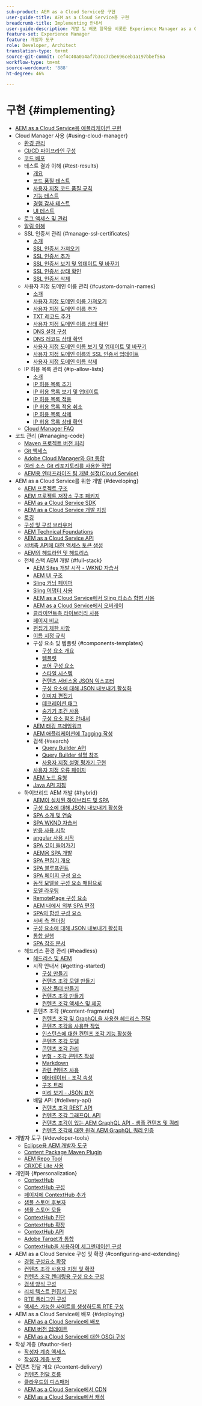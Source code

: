 ```yaml
---
sub-product: AEM as a Cloud Service용 구현
user-guide-title: AEM as a Cloud Service용 구현
breadcrumb-title: Implementing 안내서
user-guide-description: 개발 및 배포 항목을 비롯한 Experience Manager as a Cloud Service 배포를 사용자 지정하는 방법에 대해 알아봅니다.
feature-set: Experience Manager
feature: 개발자 도구
role: Developer, Architect
translation-type: tm+mt
source-git-commit: cef4c40a0a4af7b3cc7cbe696ceb1a197bbef56a
workflow-type: tm+mt
source-wordcount: '888'
ht-degree: 46%

---
```



# 구현 {#implementing}

+ [AEM as a Cloud Service용 애플리케이션 구현](/help/implementing/home.md)
+ Cloud Manager 사용 {#using-cloud-manager}
   + [환경 관리](cloud-manager/manage-environments.md)
   + [CI/CD 파이프라인 구성](cloud-manager/configure-pipeline.md)
   + [코드 배포](cloud-manager/deploy-code.md)
   + 테스트 결과 이해 {#test-results}
      + [개요](/help/implementing/cloud-manager/overview-test-results.md)
      + [코드 품질 테스트](/help/implementing/cloud-manager/code-quality-testing.md)
      + [사용자 지정 코드 품질 규칙](cloud-manager/custom-code-quality-rules.md)
      + [기능 테스트](/help/implementing/cloud-manager/functional-testing.md)
      + [경험 감사 테스트](/help/implementing/cloud-manager/experience-audit-testing.md)
      + [UI 테스트](/help/implementing/cloud-manager/ui-testing.md)
   + [로그 액세스 및 관리](cloud-manager/manage-logs.md)
   + [알림 이해](cloud-manager/notifications.md)
   + SSL 인증서 관리 {#manage-ssl-certificates}
      + [소개](/help/implementing/cloud-manager/managing-ssl-certifications/introduction.md)
      + [SSL 인증서 가져오기](/help/implementing/cloud-manager/managing-ssl-certifications/get-ssl-certificate.md)
      + [SSL 인증서 추가](/help/implementing/cloud-manager/managing-ssl-certifications/add-ssl-certificate.md)
      + [SSL 인증서 보기 및 업데이트 및 바꾸기](/help/implementing/cloud-manager/managing-ssl-certifications/view-update-replace-ssl-certificate.md)
      + [SSL 인증서 상태 확인](/help/implementing/cloud-manager/managing-ssl-certifications/check-status-ssl-certificate.md)
      + [SSL 인증서 삭제](/help/implementing/cloud-manager/managing-ssl-certifications/delete-ssl-certificate.md)
   + 사용자 지정 도메인 이름 관리 {#custom-domain-names}
      + [소개](/help/implementing/cloud-manager/custom-domain-names/introduction.md)
      + [사용자 지정 도메인 이름 가져오기](/help/implementing/cloud-manager/custom-domain-names/get-custom-domain-name.md)
      + [사용자 지정 도메인 이름 추가](/help/implementing/cloud-manager/custom-domain-names/add-custom-domain-name.md)
      + [TXT 레코드 추가](/help/implementing/cloud-manager/custom-domain-names/add-text-record.md)
      + [사용자 지정 도메인 이름 상태 확인](/help/implementing/cloud-manager/custom-domain-names/check-domain-name-status.md)
      + [DNS 설정 구성](/help/implementing/cloud-manager/custom-domain-names/configure-dns-settings.md)
      + [DNS 레코드 상태 확인](/help/implementing/cloud-manager/custom-domain-names/check-dns-record-status.md)
      + [사용자 지정 도메인 이름 보기 및 업데이트 및 바꾸기](/help/implementing/cloud-manager/custom-domain-names/view-update-replace-custom-domain-name.md)
      + [사용자 지정 도메인 이름의 SSL 인증서 업데이트](/help/implementing/cloud-manager/custom-domain-names/update-cdn-ssl-certificate.md)
      + [사용자 지정 도메인 이름 삭제](/help/implementing/cloud-manager/custom-domain-names/delete-custom-domain-name.md)
   + IP 허용 목록 관리 {#ip-allow-lists}
      + [소개](/help/implementing/cloud-manager/ip-allow-lists/introduction.md)
      + [IP 허용 목록 추가](/help/implementing/cloud-manager/ip-allow-lists/add-ip-allow-lists.md)
      + [IP 허용 목록 보기 및 업데이트](/help/implementing/cloud-manager/ip-allow-lists/view-update-ip-allow-list.md)
      + [IP 허용 목록 적용](/help/implementing/cloud-manager/ip-allow-lists/apply-allow-list.md)
      + [IP 허용 목록 적용 취소](/help/implementing/cloud-manager/ip-allow-lists/unapply-ip-allow-list.md)
      + [IP 허용 목록 삭제](/help/implementing/cloud-manager/ip-allow-lists/delete-ip-allow-list.md)
      + [IP 허용 목록 상태 확인](/help/implementing/cloud-manager/ip-allow-lists/check-ip-allow-list-status.md)
   + [Cloud Manager FAQ](/help/implementing/cloud-manager/cloud-manager-cs-faqs.md)
+ 코드 관리 {#managing-code}
   + [Maven 프로젝트 버전 처리](cloud-manager/project-version-handling.md)
   + [Git 액세스](cloud-manager/accessing-git.md)
   + [Adobe Cloud Manager와 Git 통합](cloud-manager/integrating-with-git.md)
   + [여러 소스 Git 리포지토리를 사용한 작업](/help/implementing/cloud-manager/working-with-multiple-source-git-repositories.md)
   + [AEM용 엔터프라이즈 팀 개발 설정(Cloud Service)](/help/implementing/cloud-manager/enterprise-team-dev-setup.md)
+ AEM as a Cloud Service를 위한 개발 {#developing}
   + [AEM 프로젝트 구조](developing/introduction/aem-project-content-package-structure.md)
   + [AEM 프로젝트 저장소 구조 패키지](developing/introduction/repository-structure-package.md)
   + [AEM as a Cloud Service SDK](developing/introduction/aem-as-a-cloud-service-sdk.md)
   + [AEM as a Cloud Service 개발 지침](developing/introduction/development-guidelines.md)
   + [로깅](developing/introduction/logging.md)
   + [구성 및 구성 브라우저](developing/introduction/configurations.md)
   + [AEM Technical Foundations](/help/implementing/developing/introduction/aem-technologies.md)
   + [AEM as a Cloud Service API](https://docs.adobe.com/content/help/en/experience-manager-cloud-service/implementing/developing/ref/javadoc/index.html)
   + [서버측 API에 대한 액세스 토큰 생성](developing/introduction/generating-access-tokens-for-server-side-apis.md)
   + [AEM의 헤드라인 및 헤드리스](developing/headful-headless.md)
   + 전체 스택 AEM 개발 {#full-stack}
      + [AEM Sites 개발 시작 - WKND 자습서](developing/introduction/develop-wknd-tutorial.md)
      + [AEM UI 구조](developing/introduction/ui-structure.md)
      + [Sling 커닝 페이퍼](developing/introduction/sling-cheatsheet.md)
      + [Sling 어댑터 사용](developing/introduction/sling-adapters.md)
      + [AEM as a Cloud Service에서 Sling 리소스 합병 사용](developing/introduction/sling-resource-merger.md)
      + [AEM as a Cloud Service에서 오버레이](developing/introduction/overlays.md)
      + [클라이언트측 라이브러리 사용](developing/introduction/clientlibs.md)
      + [페이지 비교](/help/implementing/developing/introduction/page-diff.md)
      + [편집기 제한 사항](/help/implementing/developing/introduction/editor-limitations.md)
      + [이름 지정 규칙](/help/implementing/developing/introduction/naming-conventions.md)
      + 구성 요소 및 템플릿 {#components-templates}
         + [구성 요소 개요](developing/components/overview.md)
         + [템플릿](developing/components/templates.md)
         + [코어 구성 요소](https://docs.adobe.com/content/help/ko/experience-manager-core-components/using/introduction.html)
         + [스타일 시스템](https://experienceleague.adobe.com/docs/experience-manager-cloud-service/sites/authoring/features/style-system.html)
         + [컨텐츠 서비스용 JSON 익스포터](developing/components/json-exporter.md)
         + [구성 요소에 대해 JSON 내보내기 활성화](developing/components/enabling-json-exporter.md)
         + [이미지 편집기](developing/components/image-editor.md)
         + [데코레이션 태그](developing/components/decoration-tag.md)
         + [숨기기 조건 사용](developing/components/hide-conditions.md)
         + [구성 요소 참조 안내서](developing/components/reference.md)
      + [AEM 태깅 프레임워크](/help/implementing/developing/introduction/tagging-framework.md)
      + [AEM 애플리케이션에 Tagging 작성](/help/implementing/developing/introduction/tagging-applications.md)
      + 검색 {#search}
         + [Query Builder API](/help/implementing/developing/introduction/query-builder-api.md)
         + [Query Builder 설명 참조](/help/implementing/developing/introduction/query-builder-predicates.md)
         + [사용자 지정 설명 평가기 구현](/help/implementing/developing/introduction/query-builder-custom-predicate.md)
      + [사용자 지정 오류 페이지](/help/implementing/developing/introduction/custom-error-page.md)
      + [AEM 노드 유형](/help/implementing/developing/introduction/node-types.md)
      + [Java API 지침](/help/implementing/developing/introduction/java-api-guidelines.md)
   + 하이브리드 AEM 개발 {#hybrid}
      + [AEM이 설치된 하이브리드 및 SPA](https://www.adobe.com/content/dam/www/us/en/marketing/experience-manager-sites/headless-content-management-system/pdfs/aem-hybrid-architecture-wp-1-18-19.pdf)
      + [구성 요소에 대해 JSON 내보내기 활성화](https://experienceleague.adobe.com/docs/experience-manager-cloud-service/implementing/developing/full-stack/components-templates/enabling-json-exporter.html)
      + [SPA 소개 및 연습](developing/hybrid/introduction.md)
      + [SPA WKND 자습서](developing/hybrid/wknd-tutorial.md)
      + [반응 사용 시작](developing/hybrid/getting-started-react.md)
      + [angular 사용 시작](developing/hybrid/getting-started-angular.md)
      + [SPA 깊이 들어가기](developing/hybrid/deep-dives.md)
      + [AEM용 SPA 개발](developing/hybrid/developing.md)
      + [SPA 편집기 개요](developing/hybrid/editor-overview.md)
      + [SPA 블루프린트](developing/hybrid/blueprint.md)
      + [SPA 페이지 구성 요소](developing/hybrid/page-component.md)
      + [동적 모델을 구성 요소 매핑으로](developing/hybrid/model-to-component-mapping.md)
      + [모델 라우팅](developing/hybrid/routing.md)
      + [RemotePage 구성 요소](developing/hybrid/remote-page.md)
      + [AEM 내에서 외부 SPA 편집](developing/hybrid/editing-external-spa.md)
      + [SPA의 합성 구성 요소](developing/hybrid/composite-components.md)
      + [서버 측 렌더링](developing/hybrid/ssr.md)
      + [구성 요소에 대해 JSON 내보내기 활성화](https://experienceleague.adobe.com/docs/experience-manager-cloud-service/implementing/developing/full-stack/components-templates/enabling-json-exporter.html)
      + [통합 실행](developing/hybrid/launch-integration.md)
      + [SPA 참조 문서](developing/hybrid/reference-materials.md)
   + 헤드리스 환경 관리 {#headless}
      + [헤드리스 및 AEM](developing/headless/introduction.md)
      + 시작 안내서 {#getting-started}
         + [구성 만들기](developing/headless/getting-started/create-configuration.md)
         + [컨텐츠 조각 모델 만들기](developing/headless/getting-started/create-content-model.md)
         + [자산 폴더 만들기](developing/headless/getting-started/create-assets-folder.md)
         + [컨텐츠 조각 만들기](developing/headless/getting-started/create-content-fragment.md)
         + [컨텐츠 조각 액세스 및 제공](developing/headless/getting-started/create-api-request.md)
      + 콘텐츠 조각 {#content-fragments}
         + [컨텐츠 조각 및 GraphQL을 사용한 헤드리스 전달](https://experienceleague.adobe.com/docs/experience-manager-cloud-service/assets/content-fragments/content-fragments-graphql.html)
         + [콘텐츠 조각을 사용한 작업](https://experienceleague.adobe.com/docs/experience-manager-cloud-service/assets/content-fragments/content-fragments.html)
         + [인스턴스에 대한 컨텐츠 조각 기능 활성화](https://experienceleague.adobe.com/docs/experience-manager-cloud-service/assets/content-fragments/content-fragments-configuration-browser.html)
         + [콘텐츠 조각 모델](https://experienceleague.adobe.com/docs/experience-manager-cloud-service/assets/content-fragments/content-fragments-models.html)
         + [콘텐츠 조각 관리](https://experienceleague.adobe.com/docs/experience-manager-cloud-service/assets/content-fragments/content-fragments-managing.html)
         + [변형 - 조각 콘텐츠 작성](https://experienceleague.adobe.com/docs/experience-manager-cloud-service/assets/content-fragments/content-fragments-variations.html)
         + [Markdown](https://experienceleague.adobe.com/docs/experience-manager-cloud-service/assets/content-fragments/content-fragments-markdown.html)
         + [관련 컨텐츠 사용](https://experienceleague.adobe.com/docs/experience-manager-cloud-service/assets/content-fragments/content-fragments-assoc-content.html)
         + [메타데이터 - 조각 속성](https://experienceleague.adobe.com/docs/experience-manager-cloud-service/assets/content-fragments/content-fragments-metadata.html)
         + [구조 트리](https://experienceleague.adobe.com/docs/experience-manager-cloud-service/assets/content-fragments/content-fragments-structure-tree.html)
         + [미리 보기 - JSON 표현](https://experienceleague.adobe.com/docs/experience-manager-cloud-service/assets/content-fragments/content-fragments-json-preview.html)
      + 배달 API {#delivery-api}
         + [컨텐츠 조각 REST API](https://experienceleague.adobe.com/docs/experience-manager-cloud-service/assets/admin/assets-api-content-fragments.html)
         + [컨텐츠 조각 그래프QL API](https://experienceleague.adobe.com/docs/experience-manager-cloud-service/assets/admin/graphql-api-content-fragments.html)
         + [컨텐츠 조각이 있는 AEM GraphQL API - 샘플 컨텐츠 및 쿼리](https://experienceleague.adobe.com/docs/experience-manager-cloud-service/assets/admin/content-fragments-graphql-samples.html)
         + [컨텐츠 조각에 대한 원격 AEM GraphQL 쿼리 인증](https://experienceleague.adobe.com/docs/experience-manager-cloud-service/assets/admin/graphql-authentication-content-fragments.html)
+ 개발자 도구 {#developer-tools}
   + [Eclipse용 AEM 개발자 도구](/help/implementing/developing/tools/eclipse.md)
   + [Content Package Maven Plugin](/help/implementing/developing/tools/maven-plugin.md)
   + [AEM Repo Tool](/help/implementing/developing/tools/repo-tool.md)
   + [CRXDE Lite 사용](/help/implementing/developing/tools/crxde.md)
+ 개인화 {#personalization}
   + [ContextHub](developing/personalization/contexthub.md)
   + [ContextHub 구성](developing/personalization/configuring-contexthub.md)
   + [페이지에 ContextHub 추가](developing/personalization/adding-contexthub.md)
   + [샘플 스토어 후보자](developing/personalization/sample-stores.md)
   + [샘플 스토어 모듈](developing/personalization/sample-modules.md)
   + [ContextHub 진단](developing/personalization/contexthub-diagnostics.md)
   + [ContextHub 확장](developing/personalization/extending-contexthub.md)
   + [ContextHub API](developing/personalization/contexthub-api.md)
   + [Adobe Target과 통합](/help/sites-cloud/integrating/adobe-target.md)
   + [ContextHub을 사용하여 세그멘테이션 구성](https://experienceleague.adobe.com/docs/experience-manager-cloud-service/sites/authoring/personalization/contexthub-segmentation.html)
+ AEM as a Cloud Service 구성 및 확장 {#configuring-and-extending}
   + [경험 구성요소 확장](developing/extending/experience-fragments.md)
   + [컨텐츠 조각 사용자 지정 및 확장](developing/extending/content-fragments-customizing.md)
   + [컨텐츠 조각 렌더링용 구성 요소 구성](developing/extending/content-fragments-configuring-components-rendering.md)
   + [검색 양식 구성](developing/extending/search-forms.md)
   + [리치 텍스트 편집기 구성](/help/implementing/developing/extending/rich-text-editor.md)
   + [RTE 플러그인 구성](/help/implementing/developing/extending/configure-rich-text-editor-plug-ins.md)
   + [액세스 가능한 사이트를 생성하도록 RTE 구성](/help/implementing/developing/extending/rte-accessible-content.md)
+ AEM as a Cloud Service에 배포 {#deploying}
   + [AEM as a Cloud Service에 배포](deploying/overview.md)
   + [AEM 버전 업데이트](deploying/aem-version-updates.md)
   + [AEM as a Cloud Service에 대한 OSGi 구성](deploying/configuring-osgi.md)
+ 작성 계층 {#author-tier}
   + [작성자 계층 액세스](/help/implementing/author-tier/accessing-the-author-tier.md)
   + [작성자 계층 보호](/help/implementing/author-tier/securing-the-author-tier.md)
+ 컨텐츠 전달 개요 {#content-delivery}
   + [컨텐츠 전달 흐름](dispatcher/overview.md)
   + [클라우드의 디스패처](dispatcher/disp-overview.md)
   + [AEM as a Cloud Service에서 CDN](dispatcher/cdn.md)
   + [AEM as a Cloud Service에서 캐싱](dispatcher/caching.md)